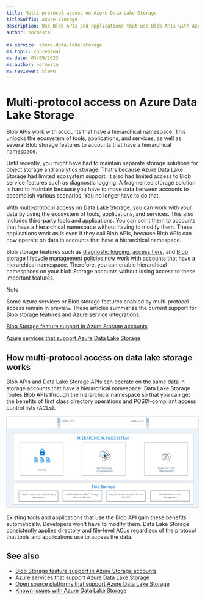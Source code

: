 ```yaml
---
title: Multi-protocol access on Azure Data Lake Storage
titleSuffix: Azure Storage
description: Use Blob APIs and applications that use Blob APIs with Azure Data Lake Storage.
author: normesta

ms.service: azure-data-lake-storage
ms.topic: conceptual
ms.date: 03/09/2023
ms.author: normesta
ms.reviewer: stewu
---
```


# Multi-protocol access on Azure Data Lake Storage

Blob APIs work with accounts that have a hierarchical namespace. This unlocks the ecosystem of tools, applications, and services, as well as several Blob storage features to accounts that have a hierarchical namespace. 

Until recently, you might have had to maintain separate storage solutions for object storage and analytics storage. That's because Azure Data Lake Storage had limited ecosystem support. It also had limited access to Blob service features such as diagnostic logging. A fragmented storage solution is hard to maintain because you have to move data between accounts to accomplish various scenarios. You no longer have to do that.

With multi-protocol access on Data Lake Storage, you can work with your data by using the ecosystem of tools, applications, and services. This also includes third-party tools and applications. You can point them to accounts that have a hierarchical namespace without having to modify them. These applications work *as is* even if they call Blob APIs, because Blob APIs can now operate on data in accounts that have a hierarchical namespace.

Blob storage features such as [diagnostic logging](../common/storage-analytics-logging.md), [access tiers](access-tiers-overview.md), and [Blob storage lifecycle management policies](./lifecycle-management-overview.md) now work with accounts that have a hierarchical namespace. Therefore, you can enable hierarchical namespaces on your blob Storage accounts without losing access to these important features.

> [!NOTE]
> Some Azure services or Blob storage features enabled by multi-protocol access remain in preview. These articles summarize the current support for Blob storage features and Azure service integrations.
>
> [Blob Storage feature support in Azure Storage accounts](storage-feature-support-in-storage-accounts.md)
>
> [Azure services that support Azure Data Lake Storage](data-lake-storage-supported-azure-services.md)

## How multi-protocol access on data lake storage works

Blob APIs and Data Lake Storage APIs can operate on the same data in storage accounts that have a hierarchical namespace. Data Lake Storage routes Blob APIs through the hierarchical namespace so that you can get the benefits of first class directory operations and POSIX-compliant access control lists (ACLs).

![Multi-protocol access on Data Lake Storage conceptual](./media/data-lake-storage-interop/interop-concept.png)

Existing tools and applications that use the Blob API gain these benefits automatically. Developers won't have to modify them. Data Lake Storage consistently applies directory and file-level ACLs regardless of the protocol that tools and applications use to access the data.

## See also

- [Blob Storage feature support in Azure Storage accounts](storage-feature-support-in-storage-accounts.md)
- [Azure services that support Azure Data Lake Storage](data-lake-storage-supported-azure-services.md)
- [Open source platforms that support Azure Data Lake Storage](data-lake-storage-supported-open-source-platforms.md)
- [Known issues with Azure Data Lake Storage](data-lake-storage-known-issues.md)
